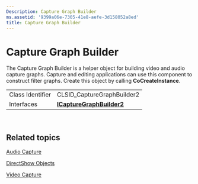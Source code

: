```yaml
---
Description: Capture Graph Builder
ms.assetid: '9399a06e-7305-41e8-aefe-3d158052a8ed'
title: Capture Graph Builder
---
```


# Capture Graph Builder

The Capture Graph Builder is a helper object for building video and audio capture graphs. Capture and editing applications can use this component to construct filter graphs. Create this object by calling **CoCreateInstance**.



|                  |                                                        |
|------------------|--------------------------------------------------------|
| Class Identifier | CLSID\_CaptureGraphBuilder2                            |
| Interfaces       | [**ICaptureGraphBuilder2**](icapturegraphbuilder2.md) |



 

## Related topics

<dl> <dt>

[Audio Capture](audio-capture.md)
</dt> <dt>

[DirectShow Objects](directshow-objects.md)
</dt> <dt>

[Video Capture](video-capture.md)
</dt> </dl>

 

 



